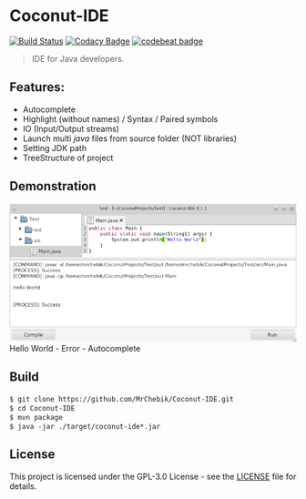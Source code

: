 # Coconut-IDE
[![Build Status](https://travis-ci.org/MrChebik/Coconut-IDE.svg?branch=master)](https://travis-ci.org/MrChebik/Coconut-IDE)
[![Codacy Badge](https://api.codacy.com/project/badge/Grade/c4acd2aa137745849973890abad2f67a)](https://www.codacy.com/app/mrchebik/Coconut-IDE?utm_source=github.com&amp;utm_medium=referral&amp;utm_content=MrChebik/Coconut-IDE&amp;utm_campaign=Badge_Grade)
[![codebeat badge](https://codebeat.co/badges/b5e31acb-b0be-41c1-91cf-7d8d3c88fc84)](https://codebeat.co/projects/github-com-mrchebik-coconut-ide-master)
> IDE for Java developers.

## Features:
* Autocomplete
* Highlight (without names) / Syntax / Paired symbols
* IO (Input/Output streams)
* Launch multi _java_ files from source folder (NOT libraries)
* Setting JDK path
* TreeStructure of project

## Demonstration
![Coconut-IDE - Screenshot](https://github.com/MrChebik/Coconut-IDE/blob/master/coconut-ide-demonstration.webp?raw=true)
Hello World - Error - Autocomplete

## Build
```
$ git clone https://github.com/MrChebik/Coconut-IDE.git
$ cd Coconut-IDE
$ mvn package
$ java -jar ./target/coconut-ide*.jar
```

## License
This project is licensed under the GPL-3.0 License - see the [LICENSE](https://github.com/MrChebik/Coconut-IDE/blob/master/LICENSE) file for details.